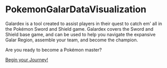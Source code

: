 # PokemonGalarDataVisualization

Galardex is a tool created to assist players in their quest to catch em' all in the Pokémon Sword and Shield game. Galardex covers the Sword and Shield base game, and can be used to help you navigate the expansive Galar Region, assemble your team, and become the champion.

Are you ready to become a Pokémon master?

[Begin your Journey!](http://cs.trinity.edu/~swhitney/PokemonGalarDataVisualization/galardex-homepage.html)
